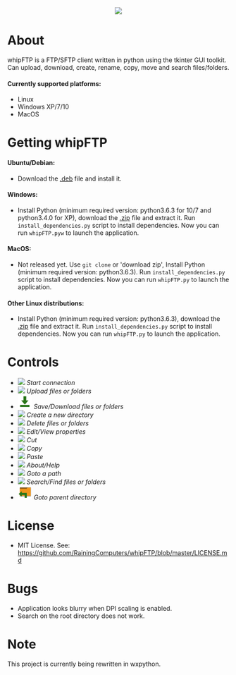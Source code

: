 <div style="text-align:center">
    <img src ="https://raw.githubusercontent.com/RainingComputers/whipFTP/master/Screenshot.png" />
</div>

# About
whipFTP is a FTP/SFTP client written in python using the tkinter GUI toolkit. Can upload, download, create, rename, copy, move and search files/folders.
#### Currently supported platforms:
+ Linux
+ Windows XP/7/10
+ MacOS

# Getting whipFTP

#### Ubuntu/Debian:
+  Download the [.deb](https://github.com/RainingComputers/whipFTP/releases/download/v5.0/whipFTP_5.0.deb) file and install it.

#### Windows:
+ Install Python (minimum required version: python3.6.3 for 10/7 and python3.4.0 for XP), download the [.zip](https://github.com/RainingComputers/whipFTP/releases/download/v5.0/whipFTP_5.0_windows.zip) file and extract it. Run `install_dependencies.py` script to install dependencies. Now you can run `whipFTP.pyw` to launch the application.

#### MacOS:
+ Not released yet. Use `git clone` or 'download zip', Install Python (minimum required version: python3.6.3). Run `install_dependencies.py` script to install dependencies. Now you can run `whipFTP.py` to launch the application.

#### Other Linux distributions:
+ Install Python (minimum required version: python3.6.3), download the [.zip](https://github.com/RainingComputers/whipFTP/releases/download/v5.0/whipFTP_5.0_linux.zip) file and extract it. Run `install_dependencies.py` script to install dependencies. Now you can run `whipFTP.py` to launch the application.

# Controls
+ ![](https://raw.githubusercontent.com/RainingComputers/whipFTP/master/Icons/connect_big.png)
*Start connection*
+ ![](https://raw.githubusercontent.com/RainingComputers/whipFTP/master/Icons/upload_big.png)
*Upload files or folders*
+ ![](https://raw.githubusercontent.com/RainingComputers/whipFTP/master/Icons/download_big.png)
*Save/Download files or folders*
+ ![](https://raw.githubusercontent.com/RainingComputers/whipFTP/master/Icons/newfolder_big.png)
*Create a new directory*
+ ![](https://raw.githubusercontent.com/RainingComputers/whipFTP/master/Icons/delete_big.png)
*Delete files or folders*
+ ![](https://raw.githubusercontent.com/RainingComputers/whipFTP/master/Icons/properties_big.png)
*Edit/View properties*
+ ![](https://raw.githubusercontent.com/RainingComputers/whipFTP/master/Icons/cut_big.png)
*Cut*
+ ![](https://raw.githubusercontent.com/RainingComputers/whipFTP/master/Icons/copy_big.png)
*Copy*
+ ![](https://raw.githubusercontent.com/RainingComputers/whipFTP/master/Icons/paste_big.png)
*Paste*
+ ![](https://raw.githubusercontent.com/RainingComputers/whipFTP/master/Icons/info_big.png)
*About/Help*
+ ![](https://raw.githubusercontent.com/RainingComputers/whipFTP/master/Icons/gotopath_big.png)
*Goto a path*
+ ![](https://raw.githubusercontent.com/RainingComputers/whipFTP/master/Icons/search_big.png)
*Search/Find files or folders*
+ ![](https://raw.githubusercontent.com/RainingComputers/whipFTP/master/Icons/up_big.png)
*Goto parent directory*

# License
+ MIT License. See: https://github.com/RainingComputers/whipFTP/blob/master/LICENSE.md

# Bugs
+ Application looks blurry when DPI scaling is enabled.
+ Search on the root directory does not work.

# Note
This project is currently being rewritten in wxpython.